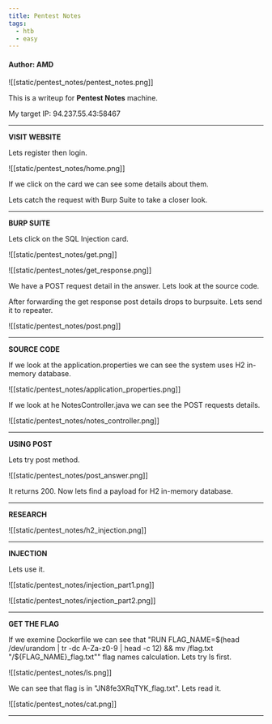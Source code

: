 ```yaml
---
title: Pentest Notes
tags:
  - htb
  - easy
---
```


#### Author: AMD

![[static/pentest_notes/pentest_notes.png]]

This is a writeup for <b>Pentest Notes</b> machine.

My target IP: 94.237.55.43:58467

-----------------------------------------------------------------------------------
<b>VISIT WEBSITE</b>

Lets register then login.

![[static/pentest_notes/home.png]]

If we click on the card we can see some details about them.

Lets catch the request with Burp Suite to take a closer look.

-----------------------------------------------------------------------------------
<b>BURP SUITE</b>

Lets click on the SQL Injection card.

![[static/pentest_notes/get.png]]

![[static/pentest_notes/get_response.png]]

We have a POST request detail in the answer. Lets look at the source code.

After forwarding the get response post details drops to burpsuite. Lets send it to repeater.

![[static/pentest_notes/post.png]]

-----------------------------------------------------------------------------------
<b>SOURCE CODE</b>

If we look at the application.properties we can see the system uses H2 in-memory database.

![[static/pentest_notes/application_properties.png]]

If we look at he NotesController.java we can see the POST requests details.

![[static/pentest_notes/notes_controller.png]]

-----------------------------------------------------------------------------------
<b>USING POST</b>

Lets try post method.

![[static/pentest_notes/post_answer.png]]

It returns 200. Now lets find a payload for H2 in-memory database.

-----------------------------------------------------------------------------------
<b>RESEARCH</b>

![[static/pentest_notes/h2_injection.png]]

-----------------------------------------------------------------------------------
<b>INJECTION</b>

Lets use it.

![[static/pentest_notes/injection_part1.png]]

![[static/pentest_notes/injection_part2.png]]

-----------------------------------------------------------------------------------
<b>GET THE FLAG</b>

If we exemine Dockerfile we can see that "RUN FLAG_NAME=$(head /dev/urandom | tr -dc A-Za-z0-9 | head -c 12) && mv /flag.txt "/${FLAG_NAME}_flag.txt"" flag names calculation. Lets try ls first.

![[static/pentest_notes/ls.png]]

We can see that flag is in "JN8fe3XRqTYK_flag.txt". Lets read it.

![[static/pentest_notes/cat.png]]

-----------------------------------------------------------------------------------
